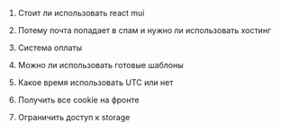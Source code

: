 
1. Стоит ли использовать react mui
2. Потему почта попадает в спам и нужно ли использовать хостинг 
3. Система оплаты 
4. Можно ли использовать готовые шаблоны 
5. Какое время использовать UTC или нет 

6. Получить все cookie на фронте 
7. Ограничить доступ к storage 


